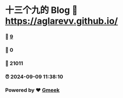 # 十三个九的 Blog :link: https://aglarevv.github.io/ 
### :page_facing_up: [9](https://aglarevv.github.io//tag.html) 
### :speech_balloon: 0 
### :hibiscus: 21011 
### :alarm_clock: 2024-09-09 11:38:10 
### Powered by :heart: [Gmeek](https://github.com/Meekdai/Gmeek)
